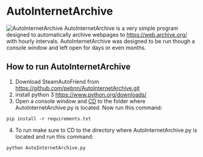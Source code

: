 # AutoInternetArchive
![AutoInternetArchive](https://i.imgur.com/TyRM6Lu.png)
AutoInternetArchive is a very simple program designed to automatically archive webpages to https://web.archive.org/ with hourly intervals. AutoInternetArchive was designed to be run though a console window and left open for days or even months.

## How to run AutoInternetArchive
1. Download SteamAutoFriend from https://github.com/pebnn/AutoInternetArchive.git
2. install python 3 https://www.python.org/downloads/  
3. Open a console window and [CD](https://www.lifewire.com/change-directories-in-command-prompt-5185508) to the folder where AutoInternetArchive.py is located. Now run this command: 
```
pip install -r requirements.txt
```
4. To run make sure to CD to the directory where AutoInternetArchive.py is located and run this command:
```
python AutoInternetArchive.py
```
